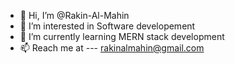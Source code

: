 - 👋 Hi, I’m @Rakin-Al-Mahin
- 👀 I’m interested in Software developement
- 🌱 I’m currently learning MERN stack development
- 📫 Reach me at --- rakinalmahin@gmail.com
